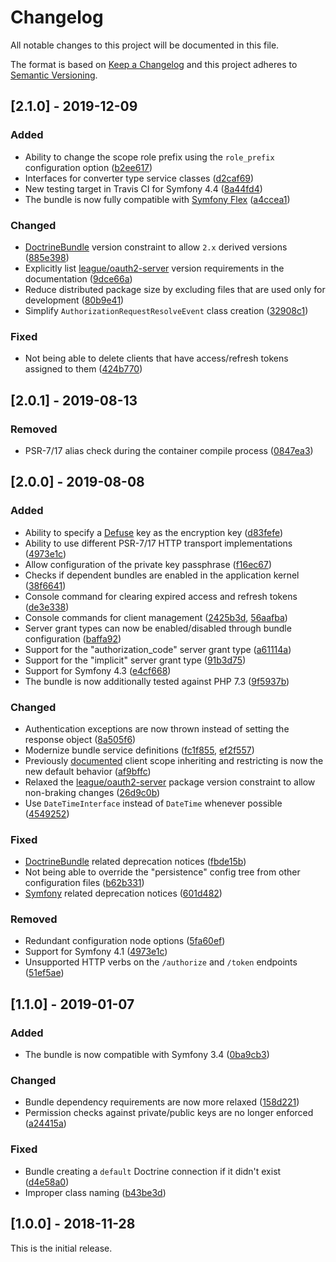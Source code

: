# Changelog
All notable changes to this project will be documented in this file.

The format is based on [Keep a Changelog](http://keepachangelog.com/en/1.0.0/)
and this project adheres to [Semantic Versioning](http://semver.org/spec/v2.0.0.html).

## [2.1.0] - 2019-12-09
### Added
- Ability to change the scope role prefix using the `role_prefix` configuration option ([b2ee617](https://github.com/trikoder/oauth2-bundle/commit/b2ee6179832cc142d95e3b13d9af09d6cb6831d5))
- Interfaces for converter type service classes ([d2caf69](https://github.com/trikoder/oauth2-bundle/commit/d2caf690839523a2c84d967a6f99787898d4c654))
- New testing target in Travis CI for Symfony 4.4 ([8a44fd4](https://github.com/trikoder/oauth2-bundle/commit/8a44fd4d7673467cc4f69988424cdfc677767aab))
- The bundle is now fully compatible with [Symfony Flex](https://github.com/symfony/flex) ([a4ccea1](https://github.com/trikoder/oauth2-bundle/commit/a4ccea1dfaaba6d95daf3e1f1a84952cafb65d01))

### Changed
- [DoctrineBundle](https://github.com/doctrine/DoctrineBundle) version constraint to allow `2.x` derived versions ([885e398](https://github.com/trikoder/oauth2-bundle/commit/885e39811331e89bae99bca71f1a783497d26d12))
- Explicitly list [league/oauth2-server](https://github.com/thephpleague/oauth2-server) version requirements in the documentation ([9dce66a](https://github.com/trikoder/oauth2-bundle/commit/9dce66a089c33c224fe5cb58bdfd6285350a607b))
- Reduce distributed package size by excluding files that are used only for development ([80b9e41](https://github.com/trikoder/oauth2-bundle/commit/80b9e41155e7a94c3b1a4602c8daa25cc6d246b2))
- Simplify `AuthorizationRequestResolveEvent` class creation ([32908c1](https://github.com/trikoder/oauth2-bundle/commit/32908c1a4a89fd89d5835d4de931d237de223b50))

### Fixed
- Not being able to delete clients that have access/refresh tokens assigned to them ([424b770](https://github.com/trikoder/oauth2-bundle/commit/424b770dbd99e4651777a3fa26186a756b4e93c4))

## [2.0.1] - 2019-08-13
### Removed
- PSR-7/17 alias check during the container compile process ([0847ea3](https://github.com/trikoder/oauth2-bundle/commit/0847ea3034cc433c9c8f92ec46fedbdace259e3d))

## [2.0.0] - 2019-08-08
### Added
- Ability to specify a [Defuse](https://github.com/defuse/php-encryption/blob/master/docs/classes/Key.md) key as the encryption key ([d83fefe](https://github.com/trikoder/oauth2-bundle/commit/d83fefe149c1add841d4225ebc2a32aa9333308d))
- Ability to use different PSR-7/17 HTTP transport implementations ([4973e1c](https://github.com/trikoder/oauth2-bundle/commit/4973e1c7ddfc4afcca85989bde1b8d28dcd7fd4a))
- Allow configuration of the private key passphrase ([f16ec67](https://github.com/trikoder/oauth2-bundle/commit/f16ec67f2fa8dbf8fedd78488d625cef2db5b90d))
- Checks if dependent bundles are enabled in the application kernel ([38f6641](https://github.com/trikoder/oauth2-bundle/commit/38f66418b5f28b8666d5bbde1e36a45cfc166afa))
- Console command for clearing expired access and refresh tokens ([de3e338](https://github.com/trikoder/oauth2-bundle/commit/de3e338a24e0b03ab634c4982c46034715635379))
- Console commands for client management ([2425b3d](https://github.com/trikoder/oauth2-bundle/commit/2425b3d149cadb1706eb70b321491bf894114784), [56aafba](https://github.com/trikoder/oauth2-bundle/commit/56aafba995f06e45fd6521735be780c327e67d65))
- Server grant types can now be enabled/disabled through bundle configuration ([baffa92](https://github.com/trikoder/oauth2-bundle/commit/baffa928d9f489bd642fff7ae2bc88ce93badcbf))
- Support for the "authorization_code" server grant type ([a61114a](https://github.com/trikoder/oauth2-bundle/commit/a61114a7f2449bdb28b0779b0a4a7d21b9fff2c2))
- Support for the "implicit" server grant type ([91b3d75](https://github.com/trikoder/oauth2-bundle/commit/91b3d7583e269d5151927f24fbaec9d2fc4cea3d))
- Support for Symfony 4.3 ([e4cf668](https://github.com/trikoder/oauth2-bundle/commit/e4cf6680ddfb7d1327b2c83ed22f46c0db56c67a))
- The bundle is now additionally tested against PHP 7.3 ([9f5937b](https://github.com/trikoder/oauth2-bundle/commit/9f5937bda2a112337a9b375ed3923918bcc06370))

### Changed
- Authentication exceptions are now thrown instead of setting the response object ([8a505f6](https://github.com/trikoder/oauth2-bundle/commit/8a505f61f52d6ce924ab7119a411a17efdf1bbef))
- Modernize bundle service definitions ([fc1f855](https://github.com/trikoder/oauth2-bundle/commit/fc1f8556c180ba961bd6f2c973d36ff7439cbf34), [ef2f557](https://github.com/trikoder/oauth2-bundle/commit/ef2f557f357de8cf39bd87da3499cb38563ad82f))
- Previously [documented](https://github.com/trikoder/oauth2-bundle/blob/v1.1.0/docs/controlling-token-scopes.md) client scope inheriting and restricting is now the new default behavior ([af9bffc](https://github.com/trikoder/oauth2-bundle/commit/af9bffcbcab7b02036c36ba0e1bc7d7b6921280))
- Relaxed the [league/oauth2-server](https://github.com/thephpleague/oauth2-server) package version constraint to allow non-braking changes ([26d9c0b](https://github.com/trikoder/oauth2-bundle/commit/26d9c0b14a4d31e3fd5f620facfa374795f9adeb))
- Use `DateTimeInterface` instead of `DateTime` whenever possible ([4549252](https://github.com/trikoder/oauth2-bundle/commit/454925249bfba1b6fd5c8e07fd64a4e87039759e))

### Fixed
- [DoctrineBundle](https://github.com/doctrine/DoctrineBundle) related deprecation notices ([fbde15b](https://github.com/trikoder/oauth2-bundle/commit/fbde15bfd2295b10563136701f668c839dcc1e5e))
- Not being able to override the "persistence" config tree from other configuration files ([b62b331](https://github.com/trikoder/oauth2-bundle/commit/b62b331834c77609893a1b70633ef7683ada7edc))
- [Symfony](https://github.com/symfony/symfony) related deprecation notices ([601d482](https://github.com/trikoder/oauth2-bundle/commit/601d482351e67d3d22b6ca600e26ed1da7f33866))

### Removed
- Redundant configuration node options ([5fa60ef](https://github.com/trikoder/oauth2-bundle/commit/5fa60efb81fddea79989e502f67bc7aca1bcac16))
- Support for Symfony 4.1 ([4973e1c](https://github.com/trikoder/oauth2-bundle/commit/4973e1c7ddfc4afcca85989bde1b8d28dcd7fd4a))
- Unsupported HTTP verbs on the `/authorize` and `/token` endpoints ([51ef5ae](https://github.com/trikoder/oauth2-bundle/commit/51ef5ae7e659afaf63c024e7da070464d318fd67))

## [1.1.0] - 2019-01-07
### Added
- The bundle is now compatible with Symfony 3.4 ([0ba9cb3](https://github.com/trikoder/oauth2-bundle/commit/0ba9cb306157a9ad89691eb3d20054a6803af472))

### Changed
- Bundle dependency requirements are now more relaxed ([158d221](https://github.com/trikoder/oauth2-bundle/commit/158d2212ff7d8aab802bcd87def6917522d1fbce))
- Permission checks against private/public keys are no longer enforced ([a24415a](https://github.com/trikoder/oauth2-bundle/commit/a24415a560174783a51ecfcd86a644490389cb13))

### Fixed
- Bundle creating a `default` Doctrine connection if it didn't exist ([d4e58a0](https://github.com/trikoder/oauth2-bundle/commit/d4e58a04eff3cc442fa6f9d721984b4c5ceedf67))
- Improper class naming ([b43be3d](https://github.com/trikoder/oauth2-bundle/commit/b43be3d9ac9bc3d5daa43daac61e4939326a13bd))

## [1.0.0] - 2018-11-28
This is the initial release.
